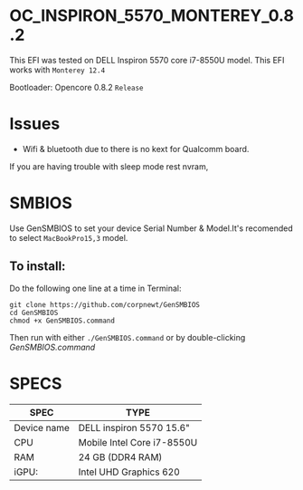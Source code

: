 # OC_INSPIRON_5570_MONTEREY_0.8.2
This EFI was tested on DELL Inspiron 5570 core i7-8550U model. This EFI works with `Monterey 12.4`

Bootloader: Opencore 0.8.2 `Release`

# Issues
* Wifi & bluetooth due to there is no kext for Qualcomm board.

If you are having trouble  with sleep mode rest nvram,

# SMBIOS
Use GenSMBIOS to set your device Serial Number & Model.It's recomended to select `MacBookPro15,3` model.
## To install:

Do the following one line at a time in Terminal:

    git clone https://github.com/corpnewt/GenSMBIOS
    cd GenSMBIOS
    chmod +x GenSMBIOS.command
    
Then run with either `./GenSMBIOS.command` or by double-clicking *GenSMBIOS.command*

# SPECS

|SPEC|TYPE|
|---|---|
|Device name|  DELL inspiron 5570 15.6"|
|CPU| Mobile Intel Core i7-8550U|
|RAM| 24 GB (DDR4 RAM)|
|iGPU:| Intel UHD Graphics 620|
